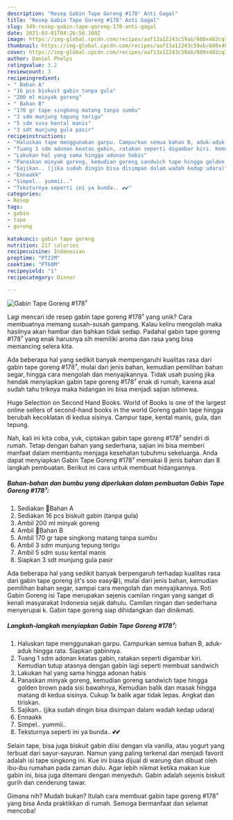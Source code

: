 ```yaml
---
description: "Resep Gabin Tape Goreng #178⁷ Anti Gagal"
title: "Resep Gabin Tape Goreng #178⁷ Anti Gagal"
slug: 349-resep-gabin-tape-goreng-178-anti-gagal
date: 2021-03-01T04:26:50.160Z
image: https://img-global.cpcdn.com/recipes/aaf13a12243c59ab/680x482cq70/gabin-tape-goreng-178-foto-resep-utama.jpg
thumbnail: https://img-global.cpcdn.com/recipes/aaf13a12243c59ab/680x482cq70/gabin-tape-goreng-178-foto-resep-utama.jpg
cover: https://img-global.cpcdn.com/recipes/aaf13a12243c59ab/680x482cq70/gabin-tape-goreng-178-foto-resep-utama.jpg
author: Daniel Phelps
ratingvalue: 3.2
reviewcount: 3
recipeingredient:
- " Bahan A"
- "16 pcs biskuit gabin tanpa gula"
- "200 ml minyak goreng"
- " Bahan B"
- "170 gr tape singkong matang tanpa sumbu"
- "3 sdm munjung tepung terigu"
- "5 sdm susu kental manis"
- "3 sdt munjung gula pasir"
recipeinstructions:
- "Haluskan tape menggunakan garpu. Campurkan semua bahan B, aduk-aduk hingga rata. Siapkan gabinnya."
- "Tuang 1 sdm adonan keatas gabin, ratakan seperti digambar kiri. Kemudian tutup atasnya dengan gabin lagi seperti membuat sandwich"
- "Lakukan hal yang sama hingga adonan habis"
- "Panaskan minyak goreng, kemudian goreng sandwich tape hingga golden brown pada sisi bawahnya, Kemudian balik dan masak hingga matang di kedua sisinya. Cukup 1x balik agar tidak lepas. Angkat dan tiriskan."
- "Sajikan.. (jika sudah dingin bisa disimpan dalam wadah kedap udara)"
- "Ennaakk"
- "Simpel.. yummii.."
- "Teksturnya seperti ini ya bunda.. 💕💕"
categories:
- Resep
tags:
- gabin
- tape
- goreng

katakunci: gabin tape goreng 
nutrition: 217 calories
recipecuisine: Indonesian
preptime: "PT22M"
cooktime: "PT60M"
recipeyield: "1"
recipecategory: Dinner

---
```



![Gabin Tape Goreng #178⁷](https://img-global.cpcdn.com/recipes/aaf13a12243c59ab/680x482cq70/gabin-tape-goreng-178-foto-resep-utama.jpg)

Lagi mencari ide resep gabin tape goreng #178⁷ yang unik? Cara membuatnya memang susah-susah gampang. Kalau keliru mengolah maka hasilnya akan hambar dan bahkan tidak sedap. Padahal gabin tape goreng #178⁷ yang enak harusnya sih memiliki aroma dan rasa yang bisa memancing selera kita.

Ada beberapa hal yang sedikit banyak mempengaruhi kualitas rasa dari gabin tape goreng #178⁷, mulai dari jenis bahan, kemudian pemilihan bahan segar, hingga cara mengolah dan menyajikannya. Tidak usah pusing jika hendak menyiapkan gabin tape goreng #178⁷ enak di rumah, karena asal sudah tahu triknya maka hidangan ini bisa menjadi sajian istimewa.

Huge Selection on Second Hand Books. World of Books is one of the largest online sellers of second-hand books in the world Goreng gabin tape hingga berubah kecoklatan di kedua sisinya. Campur tape, kental manis, gula, dan tepung.


Nah, kali ini kita coba, yuk, ciptakan gabin tape goreng #178⁷ sendiri di rumah. Tetap dengan bahan yang sederhana, sajian ini bisa memberi manfaat dalam membantu menjaga kesehatan tubuhmu sekeluarga. Anda dapat menyiapkan Gabin Tape Goreng #178⁷ memakai 8 jenis bahan dan 8 langkah pembuatan. Berikut ini cara untuk membuat hidangannya.

<!--inarticleads1-->

##### Bahan-bahan dan bumbu yang diperlukan dalam pembuatan Gabin Tape Goreng #178⁷:

1. Sediakan  🍒Bahan A
1. Sediakan 16 pcs biskuit gabin (tanpa gula)
1. Ambil 200 ml minyak goreng
1. Ambil  🍒Bahan B
1. Ambil 170 gr tape singkong matang tanpa sumbu
1. Ambil 3 sdm munjung tepung terigu
1. Ambil 5 sdm susu kental manis
1. Siapkan 3 sdt munjung gula pasir


Ada beberapa hal yang sedikit banyak berpengaruh terhadap kualitas rasa dari gabin tape goreng (it&#39;s soo easy😁), mulai dari jenis bahan, kemudian pemilihan bahan segar, sampai cara mengolah dan menyajikannya. Roti Gabin Goreng isi Tape merupakan sejenis camilan ringan yang sangat di kenali masyarakat Indonesia sejak dahulu. Camilan ringan dan sederhana menyerupai k. Gabin tape goreng siap dihidangkan dan dinikmati. 

<!--inarticleads2-->

##### Langkah-langkah menyiapkan Gabin Tape Goreng #178⁷:

1. Haluskan tape menggunakan garpu. Campurkan semua bahan B, aduk-aduk hingga rata. Siapkan gabinnya.
1. Tuang 1 sdm adonan keatas gabin, ratakan seperti digambar kiri. Kemudian tutup atasnya dengan gabin lagi seperti membuat sandwich
1. Lakukan hal yang sama hingga adonan habis
1. Panaskan minyak goreng, kemudian goreng sandwich tape hingga golden brown pada sisi bawahnya, Kemudian balik dan masak hingga matang di kedua sisinya. Cukup 1x balik agar tidak lepas. Angkat dan tiriskan.
1. Sajikan.. (jika sudah dingin bisa disimpan dalam wadah kedap udara)
1. Ennaakk
1. Simpel.. yummii..
1. Teksturnya seperti ini ya bunda.. 💕💕


Selain tape, bisa juga biskuit gabin diisi dengan vla vanilla, atau yogurt yang terbuat dari sayur-sayuran. Namun yang paling terkenal dan menjadi favorit adalah isi tape singkong ini. Kue ini biasa dijual di warung dan dibuat oleh ibu-ibu rumahan pada zaman dulu. Agar lebih nikmat ketika makan kue gabin ini, bisa juga ditemani dengan menyeduh. Gabin adalah sejenis biskuit gurih dan cenderung tawar. 

Gimana nih? Mudah bukan? Itulah cara membuat gabin tape goreng #178⁷ yang bisa Anda praktikkan di rumah. Semoga bermanfaat dan selamat mencoba!
